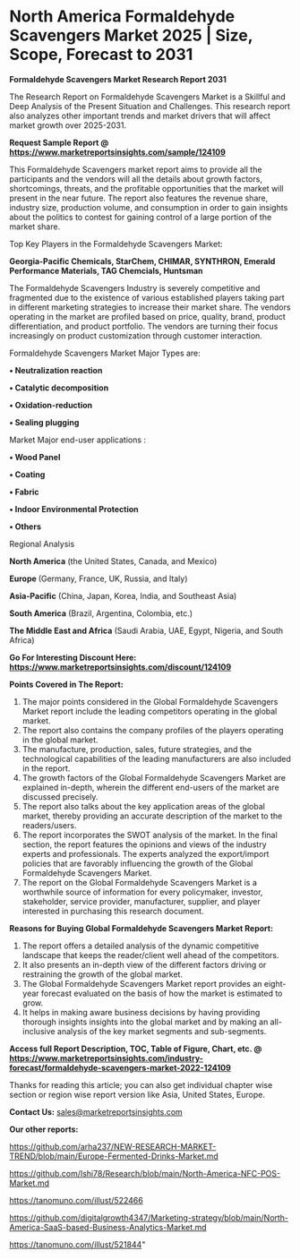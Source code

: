 # North America Formaldehyde Scavengers Market 2025 | Size, Scope, Forecast to 2031

<strong>Formaldehyde Scavengers Market Research Report 2031</strong>

The Research Report on Formaldehyde Scavengers Market is a Skillful and Deep Analysis of the Present Situation and Challenges. This research report also analyzes other important trends and market drivers that will affect market growth over 2025-2031.

<strong>Request Sample Report @ <a href=https://www.marketreportsinsights.com/sample/124109>https://www.marketreportsinsights.com/sample/124109</a></strong>

This Formaldehyde Scavengers market report aims to provide all the participants and the vendors will all the details about growth factors, shortcomings, threats, and the profitable opportunities that the market will present in the near future. The report also features the revenue share, industry size, production volume, and consumption in order to gain insights about the politics to contest for gaining control of a large portion of the market share.

Top Key Players in the Formaldehyde Scavengers Market:

<strong>Georgia-Pacific Chemicals, StarChem, CHIMAR, SYNTHRON, Emerald Performance Materials, TAG Chemcials, Huntsman</strong>

The Formaldehyde Scavengers Industry is severely competitive and fragmented due to the existence of various established players taking part in different marketing strategies to increase their market share. The vendors operating in the market are profiled based on price, quality, brand, product differentiation, and product portfolio. The vendors are turning their focus increasingly on product customization through customer interaction.

Formaldehyde Scavengers Market Major Types are:

<strong>• Neutralization reaction

• Catalytic decomposition

• Oxidation-reduction

• Sealing plugging</strong>

Market Major end-user applications :

<strong>• Wood Panel

• Coating

• Fabric

• Indoor Environmental Protection

• Others</strong>

Regional Analysis

</u><strong><b>North America</b></strong> (the United States, Canada, and Mexico)

<strong><b>Europe </b></strong>(Germany, France, UK, Russia, and Italy)

<strong><b>Asia-Pacific</b></strong> (China, Japan, Korea, India, and Southeast Asia)

<strong><b>South America</b></strong> (Brazil, Argentina, Colombia, etc.)

<strong><b>The Middle East and Africa</b></strong> (Saudi Arabia, UAE, Egypt, Nigeria, and South Africa)

<strong>Go For Interesting Discount Here: <a href=https://www.marketreportsinsights.com/discount/124109>https://www.marketreportsinsights.com/discount/124109</a></strong>

<strong>Points Covered in The Report:</strong>
<ol>
  <li>The major points considered in the Global Formaldehyde Scavengers Market report include the leading competitors operating in the global market.</li>
  <li>The report also contains the company profiles of the players operating in the global market.</li>
  <li>The manufacture, production, sales, future strategies, and the technological capabilities of the leading manufacturers are also included in the report.</li>
  <li>The growth factors of the Global Formaldehyde Scavengers Market are explained in-depth, wherein the different end-users of the market are discussed precisely.</li>
  <li>The report also talks about the key application areas of the global market, thereby providing an accurate description of the market to the readers/users.</li>
  <li>The report incorporates the SWOT analysis of the market. In the final section, the report features the opinions and views of the industry experts and professionals. The experts analyzed the export/import policies that are favorably influencing the growth of the Global Formaldehyde Scavengers Market.</li>
  <li>The report on the Global Formaldehyde Scavengers Market is a worthwhile source of information for every policymaker, investor, stakeholder, service provider, manufacturer, supplier, and player interested in purchasing this research document.</li>
</ol>
<strong>Reasons for Buying Global Formaldehyde Scavengers Market Report:</strong>

<ol>
  <li>The report offers a detailed analysis of the dynamic competitive landscape that keeps the reader/client well ahead of the competitors.</li>
  <li>It also presents an in-depth view of the different factors driving or restraining the growth of the global market.</li>
  <li>The Global Formaldehyde Scavengers Market report provides an eight-year forecast evaluated on the basis of how the market is estimated to grow.</li>
  <li>It helps in making aware business decisions by having providing thorough insights insights into the global market and by making an all-inclusive analysis of the key market segments and sub-segments.</li>
</ol>
<strong>Access full Report Description, TOC, Table of Figure, Chart, etc. @ <a href=https://www.marketreportsinsights.com/industry-forecast/formaldehyde-scavengers-market-2022-124109>https://www.marketreportsinsights.com/industry-forecast/formaldehyde-scavengers-market-2022-124109</a></strong>


Thanks for reading this article; you can also get individual chapter wise section or region wise report version like Asia, United States, Europe.

<strong>Contact Us:</strong>
sales@marketreportsinsights.com

<strong>Our other reports:</strong>

<a href=https://github.com/arha237/NEW-RESEARCH-MARKET-TREND/blob/main/Europe-Fermented-Drinks-Market.md>https://github.com/arha237/NEW-RESEARCH-MARKET-TREND/blob/main/Europe-Fermented-Drinks-Market.md</a>

<a href=https://github.com/Ishi78/Research/blob/main/North-America-NFC-POS-Market.md>https://github.com/Ishi78/Research/blob/main/North-America-NFC-POS-Market.md</a>

<a href=https://tanomuno.com/illust/522466>https://tanomuno.com/illust/522466</a>

<a href=https://github.com/digitalgrowth4347/Marketing-strategy/blob/main/North-America-SaaS-based-Business-Analytics-Market.md>https://github.com/digitalgrowth4347/Marketing-strategy/blob/main/North-America-SaaS-based-Business-Analytics-Market.md</a>

<a href=https://tanomuno.com/illust/521844>https://tanomuno.com/illust/521844</a>"

